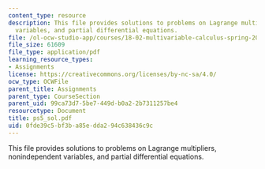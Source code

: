 ```yaml
---
content_type: resource
description: This file provides solutions to problems on Lagrange multipliers, nonindependent
  variables, and partial differential equations.
file: /ol-ocw-studio-app/courses/18-02-multivariable-calculus-spring-2006/0fde39c5bf3ba85edda294c638436c9c_ps5_sol.pdf
file_size: 61609
file_type: application/pdf
learning_resource_types:
- Assignments
license: https://creativecommons.org/licenses/by-nc-sa/4.0/
ocw_type: OCWFile
parent_title: Assignments
parent_type: CourseSection
parent_uid: 99ca73d7-5be7-449d-b0a2-2b7311257be4
resourcetype: Document
title: ps5_sol.pdf
uid: 0fde39c5-bf3b-a85e-dda2-94c638436c9c
---
```

This file provides solutions to problems on Lagrange multipliers, nonindependent variables, and partial differential equations.